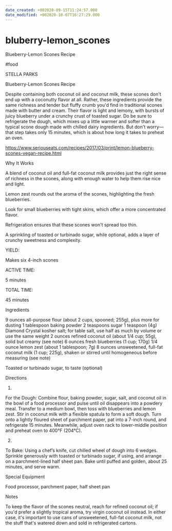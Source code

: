 ```yaml
---
date_created: +002020-09-15T11:24:57.000
date_modified: +002020-10-07T16:27:29.000
---
```


# bluberry-lemon_scones

Blueberry-Lemon Scones Recipe

#food

STELLA PARKS

Blueberry-Lemon Scones Recipe

Despite containing both coconut oil and coconut milk, these scones don't end up with a coconutty flavor at all. Rather, these ingredients provide the same richness and tender but fluffy crumb you'd find in traditional scones made with butter and cream. Their flavor is light and lemony, with bursts of juicy blueberry under a crunchy crust of toasted sugar. Do be sure to refrigerate the dough, which mixes up a little warmer and softer than a typical scone dough made with chilled dairy ingredients. But don't worry—that step takes only 15 minutes, which is about how long it takes to preheat an oven.

https://www.seriouseats.com/recipes/2017/03/print/lemon-blueberry-scones-vegan-recipe.html

Why It Works

A blend of coconut oil and full-fat coconut milk provides just the right sense of richness in the scones, along with enough water to help them rise nice and light.

Lemon zest rounds out the aroma of the scones, highlighting the fresh blueberries.

Look for small blueberries with tight skins, which offer a more concentrated flavor.

Refrigeration ensures that these scones won't spread too thin.

A sprinkling of toasted or turbinado sugar, while optional, adds a layer of crunchy sweetness and complexity.

YIELD:

Makes six 4-inch scones

ACTIVE TIME:

5 minutes

TOTAL TIME:

45 minutes

Ingredients

9 ounces all-purpose flour (about 2 cups, spooned; 255g), plus more for dusting
1 tablespoon baking powder
2 teaspoons sugar
1 teaspoon (4g) Diamond Crystal kosher salt; for table salt, use half as much by volume or use the same weight
2 ounces refined coconut oil (about 1/4 cup; 55g), solid but creamy (see note)
6 ounces fresh blueberries (1 cup; 170g)
1/4 ounce lemon zest (about 1 tablespoon; 7g)
8 ounces unsweetened, full-fat coconut milk (1 cup; 225g), shaken or stirred until homogeneous before measuring (see note)

Toasted or turbinado sugar, to taste (optional)

Directions

1.

For the Dough: Combine flour, baking powder, sugar, salt, and coconut oil in the bowl of a food processor and pulse until oil disappears into a powdery meal. Transfer to a medium bowl, then toss with blueberries and lemon zest. Stir in coconut milk with a flexible spatula to form a soft dough. Turn onto a lightly floured sheet of parchment paper, pat into a 7-inch round, and refrigerate 15 minutes. Meanwhile, adjust oven rack to lower-middle position and preheat oven to 400°F (204°C).

2.

To Bake: Using a chef’s knife, cut chilled wheel of dough into 6 wedges. Sprinkle generously with toasted or turbinado sugar, if using, and arrange on a parchment-lined half sheet pan. Bake until puffed and golden, about 25 minutes, and serve warm.

Special Equipment

Food processor, parchment paper, half sheet pan

Notes

To keep the flavor of the scones neutral, reach for refined coconut oil; if you'd prefer a slightly tropical aroma, try virgin coconut oil instead. In either case, it's important to use cans of unsweetened, full-fat coconut milk, not the stuff that's watered down and sold in refrigerated cartons.
